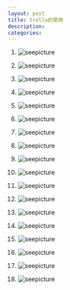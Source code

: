 ```yaml
---
layout: post
title: trello的使用
description: 
categories:
---
```


1. ![seepicture][44]

2. ![seepicture][45]

3. ![seepicture][46]

4. ![seepicture][47]

5. ![seepicture][48]

6. ![seepicture][49]

7. ![seepicture][50]

8. ![seepicture][51]

9. ![seepicture][52]

10. ![seepicture][53]

11. ![seepicture][54]

12. ![seepicture][55]

13. ![seepicture][56]

14. ![seepicture][57]

15. ![seepicture][58]

16. ![seepicture][59]

17. ![seepicture][60]

18. ![seepicture][61]


[44]: /image/20140819/44.png
[45]: /image/20140819/45.png
[46]: /image/20140819/46.png
[47]: /image/20140819/47.png
[48]: /image/20140819/48.png
[49]: /image/20140819/49.png
[50]: /image/20140819/50.png
[51]: /image/20140819/51.png
[52]: /image/20140819/52.png
[53]: /image/20140819/53.png
[54]: /image/20140819/54.png
[55]: /image/20140819/55.png
[56]: /image/20140819/56.png
[57]: /image/20140819/57.png
[58]: /image/20140819/58.png
[59]: /image/20140819/59.png
[60]: /image/20140819/60.png
[61]: /image/20140819/61.png